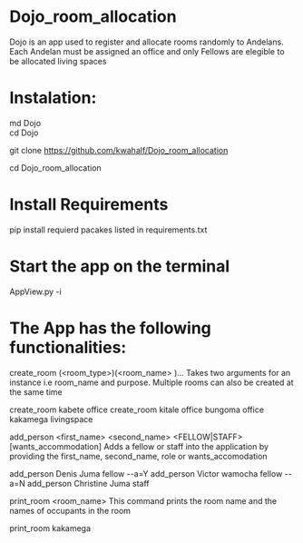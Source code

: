 # Dojo_room_allocation
Dojo is an app used to register and allocate rooms randomly to Andelans. Each Andelan must be assigned an office and only Fellows are elegible to be allocated living spaces

# Instalation:

   md Dojo                                                                                                                                 
   cd Dojo
  
   git clone https://github.com/kwahalf/Dojo_room_allocation
 
   cd Dojo_room_allocation

# Install Requirements

 pip install requierd pacakes listed in requirements.txt

# Start the app on the terminal

  AppView.py -i
  
# The App has the following functionalities:

create_room (<room_type>)(<room_name> )...
Takes two arguments for an instance i.e room_name and purpose. Multiple rooms can also be created at the same time

create_room kabete office
create_room kitale office bungoma office kakamega livingspace

add_person <first_name> <second_name> <FELLOW|STAFF> [wants_accommodation]
Adds a fellow or staff into the application by providing the first_name, second_name, role or wants_accomodation

add_person Denis Juma fellow --a=Y
add_person Victor wamocha fellow --a=N
add_person Christine Juma staff

print_room <room_name>
This command prints the room name and the names of occupants in the room

print_room kakamega
